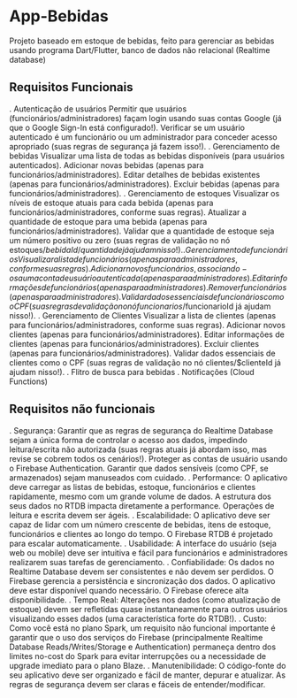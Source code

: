# App-Bebidas
Projeto baseado em estoque de bebidas, feito para gerenciar as bebidas usando programa Dart/Flutter, banco de dados não relacional (Realtime database)

## Requisitos Funcionais

. Autenticação de usuários
    Permitir que usuários (funcionários/administradores) façam login usando suas contas Google (já que o Google Sign-In está configurado!).
    Verificar se um usuário autenticado é um funcionário ou um administrador para conceder acesso apropriado (suas regras de segurança já fazem isso!).
. Gerenciamento de bebidas
    Visualizar uma lista de todas as bebidas disponíveis (para usuários autenticados).
    Adicionar novas bebidas (apenas para funcionários/administradores).
    Editar detalhes de bebidas existentes (apenas para funcionários/administradores).
    Excluir bebidas (apenas para funcionários/administradores).
. Gerenciamento de estoques
    Visualizar os níveis de estoque atuais para cada bebida (apenas para funcionários/administradores, conforme suas regras).
    Atualizar a quantidade de estoque para uma bebida (apenas para funcionários/administradores).
    Validar que a quantidade de estoque seja um número positivo ou zero (suas regras de validação no nó estoques/$bebidaId/quantidade já ajudam nisso!).
. Gerenciamento de funcionários
    Visualizar a lista de funcionários (apenas para administradores, conforme suas regras).
    Adicionar novos funcionários, associando-os a uma conta de usuário autenticada (apenas para administradores).
    Editar informações de funcionários (apenas para administradores).
    Remover funcionários (apenas para administradores).
    Validar dados essenciais de funcionários como o CPF (suas regras de validação no nó funcionarios/$funcionarioId já ajudam nisso!).
. Gerenciamento de Clientes
    Visualizar a lista de clientes (apenas para funcionários/administradores, conforme suas regras).
    Adicionar novos clientes (apenas para funcionários/administradores).
    Editar informações de clientes (apenas para funcionários/administradores).
    Excluir clientes (apenas para funcionários/administradores).
    Validar dados essenciais de clientes como o CPF (suas regras de validação no nó clientes/$clienteId já ajudam nisso!).
. Flitro de busca para bebidas
. Notificações (Cloud Functions)

## Requisitos não funcionais

  . Segurança:
      Garantir que as regras de segurança do Realtime Database sejam a única forma de controlar o acesso aos dados, impedindo leitura/escrita não autorizada (suas regras atuais já abordam isso, mas revise se cobrem todos os cenários!).
      Proteger as contas de usuário usando o Firebase Authentication.
      Garantir que dados sensíveis (como CPF, se armazenados) sejam manuseados com cuidado.
  . Performance:
      O aplicativo deve carregar as listas de bebidas, estoque, funcionários e clientes rapidamente, mesmo com um grande volume de dados. A estrutura dos seus dados no RTDB impacta diretamente a performance.
      Operações de leitura e escrita devem ser ágeis.
  . Escalabilidade:
      O aplicativo deve ser capaz de lidar com um número crescente de bebidas, itens de estoque, funcionários e clientes ao longo do tempo. O Firebase RTDB é projetado para escalar automaticamente.
  . Usabilidade:
      A interface do usuário (seja web ou mobile) deve ser intuitiva e fácil para funcionários e administradores realizarem suas tarefas de gerenciamento.
  . Confiabilidade:
      Os dados no Realtime Database devem ser consistentes e não devem ser perdidos. O Firebase gerencia a persistência e sincronização dos dados.
      O aplicativo deve estar disponível quando necessário. O Firebase oferece alta disponibilidade.
  . Tempo Real:
      Alterações nos dados (como atualização de estoque) devem ser refletidas quase instantaneamente para outros usuários visualizando esses dados (uma característica forte do RTDB!).
  . Custo:
      Como você está no plano Spark, um requisito não funcional importante é garantir que o uso dos serviços do Firebase (principalmente Realtime Database Reads/Writes/Storage e Authentication) permaneça dentro dos limites no-cost do Spark para evitar interrupções ou a necessidade de upgrade imediato para o plano Blaze.
. Manutenibilidade:
      O código-fonte do seu aplicativo deve ser organizado e fácil de manter, depurar e atualizar.
      As regras de segurança devem ser claras e fáceis de entender/modificar.
